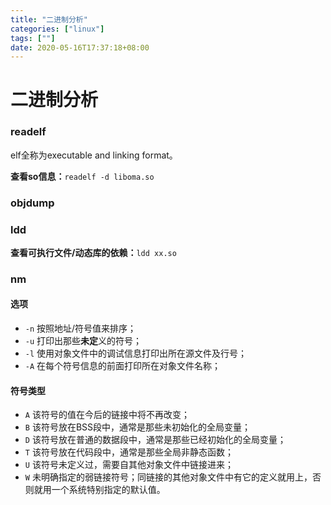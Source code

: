 ```yaml
---
title: "二进制分析"
categories: ["linux"]
tags: [""]
date: 2020-05-16T17:37:18+08:00
---
```


# 二进制分析

### readelf

elf全称为executable and linking format。

**查看so信息：**`readelf -d liboma.so`

### objdump

### ldd

**查看可执行文件/动态库的依赖：**`ldd xx.so`

### nm

#### 选项

- `-n` 按照地址/符号值来排序；
- `-u` 打印出那些**未定**义的符号；
- `-l` 使用对象文件中的调试信息打印出所在源文件及行号；
- `-A` 在每个符号信息的前面打印所在对象文件名称；

#### 符号类型

- `A` 该符号的值在今后的链接中将不再改变；
- `B` 该符号放在BSS段中，通常是那些未初始化的全局变量；
- `D` 该符号放在普通的数据段中，通常是那些已经初始化的全局变量；
- `T` 该符号放在代码段中，通常是那些全局非静态函数；
- `U` 该符号未定义过，需要自其他对象文件中链接进来；
- `W` 未明确指定的弱链接符号；同链接的其他对象文件中有它的定义就用上，否则就用一个系统特别指定的默认值。



